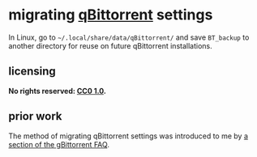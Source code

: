 # migrating [qBittorrent] settings
In Linux, go to `~/.local/share/data/qBittorrent/` and save `BT_backup` to another directory for reuse on future qBittorrent installations.

## licensing
**No rights reserved: [CC0 1.0](https://creativecommons.org/publicdomain/zero/1.0/).**

## prior work
The method of migrating qBittorrent settings was introduced to me by [a section of the gBittorrent FAQ](https://github.com/qbittorrent/qBittorrent/wiki/Frequently-Asked-Questions#Where_does_qBittorrent_save_its_settings).

[qBittorrent]: https://www.qbittorrent.org/
